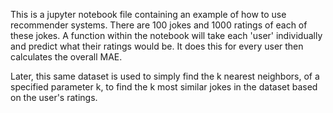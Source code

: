 This is a jupyter notebook file containing an example of how to use recommender systems. There are 100 jokes and 1000 ratings of each of these jokes. A function within the notebook will take each 'user' individually and predict what their ratings would be.
It does this for every user then calculates the overall MAE. 

Later, this same dataset is used to simply find the k nearest neighbors, of a specified parameter k, to find the k most similar jokes in the dataset based on the user's ratings. 
